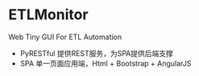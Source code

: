 # ETLMonitor
Web Tiny GUI For ETL Automation 

* PyRESTful  提供REST服务，为SPA提供后端支撑
* SPA 单一页面应用端，Html + Bootstrap + AngularJS